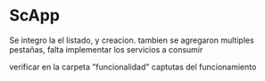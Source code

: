 # ScApp

Se integro la el listado, y creacion.
tambien se agregaron multiples pestañas, falta implementar los servicios a consumir 


verificar en la carpeta "funcionalidad" captutas del funcionamiento 


